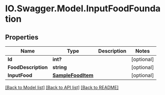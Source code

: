 # IO.Swagger.Model.InputFoodFoundation
## Properties

Name | Type | Description | Notes
------------ | ------------- | ------------- | -------------
**Id** | **int?** |  | [optional] 
**FoodDescription** | **string** |  | [optional] 
**InputFood** | [**SampleFoodItem**](SampleFoodItem.md) |  | [optional] 

[[Back to Model list]](../README.md#documentation-for-models) [[Back to API list]](../README.md#documentation-for-api-endpoints) [[Back to README]](../README.md)

